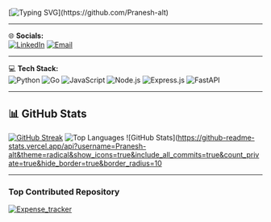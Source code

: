 [![Typing SVG](https://readme-typing-svg.demolab.com?font=Fira+Code&pause=1000&color=F75C7E&width=435&lines=Hi+there!+I'm+Pranesh;)](https://github.com/Pranesh-alt)

---

🌐 **Socials:**   
[![LinkedIn](https://img.shields.io/badge/LinkedIn-0077B5.svg?&style=for-the-badge&logo=linkedin&logoColor=white)](https://www.linkedin.com/in/pranesh-r-0886b5308/)
[![Email](https://img.shields.io/badge/Email-D14836?style=for-the-badge&logo=gmail&logoColor=white)](mailto:praneshtaker@gmail.com)

---
💻 **Tech Stack:**  
![Python](https://img.shields.io/badge/Python-3670A0?style=for-the-badge&logo=python&logoColor=white)
![Go](https://img.shields.io/badge/Go-00ADD8?style=for-the-badge&logo=go&logoColor=white)
![JavaScript](https://img.shields.io/badge/JavaScript-F7DF1E?style=for-the-badge&logo=javascript&logoColor=black)
![Node.js](https://img.shields.io/badge/Node.js-339933?style=for-the-badge&logo=node.js&logoColor=white)
![Express.js](https://img.shields.io/badge/Express.js-000000?style=for-the-badge&logo=express&logoColor=white)
![FastAPI](https://img.shields.io/badge/FastAPI-009688?style=for-the-badge&logo=fastapi&logoColor=white)

---
## 📊 GitHub Stats

[![GitHub Streak](https://github-readme-streak-stats.herokuapp.com?user=Pranesh-alt&theme=radical&hide_border=true&border_radius=10)](https://git.io/streak-stats)
![Top Languages](https://github-readme-stats.vercel.app/api/top-langs/?username=Pranesh-alt&layout=compact&langs_count=5&theme=radical&hide=c,cpp,cython,c++&hide_border=true&border_radius=10)
![GitHub Stats](https://github-readme-stats.vercel.app/api?username=Pranesh-alt&theme=radical&show_icons=true&include_all_commits=true&count_private=true&hide_border=true&border_radius=10

---

### Top Contributed Repository

[![Expense_tracker](https://github-readme-stats.vercel.app/api/pin/?username=Pranesh-alt&repo=Expense_tracker&theme=radical)](https://github.com/Pranesh-alt/Expense_tracker)

